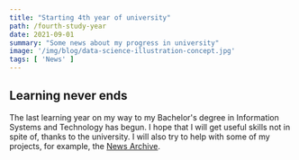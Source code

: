 ```yaml
---
title: "Starting 4th year of university"
path: /fourth-study-year
date: 2021-09-01
summary: "Some news about my progress in university"
image: '/img/blog/data-science-illustration-concept.jpg'
tags: [ 'News' ]
---
```


## Learning never ends

The last learning year on my way to my Bachelor's degree in Information Systems and 
Technology has begun. I hope that I will get useful skills not in spite of, 
thanks to the university. I will also try to help with some of my projects, 
for example, the [News Archive](https://github.com/d0rich/news-archive).